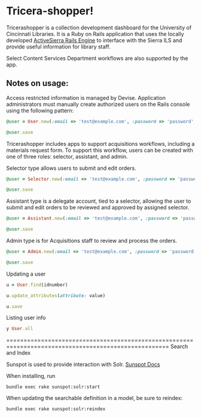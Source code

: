 # Tricera-shopper!

Tricerashopper is a collection development dashboard for the University of Cincinnati Libraries. It is a Ruby on Rails application that uses the locally developed [ActiveSierra Rails Engine](https://github.com/uclibs/active_sierra) to interface with the Sierra ILS and provide useful information for library staff.

Select Content Services Department workflows are also supported by the app.

## Notes on usage:

Access restricted information is managed by Devise. Application administrators must manually create authorized users on the Rails console using the following pattern:

```ruby
@user = User.new(:email => 'test@example.com', :password => 'password', :password_confirmation => 'password')

@user.save

```

Tricerashopper includes apps to support acquisitions workflows, including a materials request form. To support this workflow, users can be created with one of three roles: selector, assistant, and admin.

Selector type allows users to submit and edit orders.

```ruby
@user = Selector.new(:email => 'test@example.com', :password => 'password', :password_confirmation => 'password', :location => ["loc1", "loc2"], :lmlo_receives_report => true,)

@user.save

```

Assistant type is a delegate account, tied to a selector, allowing the user to submit and edit orders to be reviewed and approved by assigned selector.

```ruby
@user = Assistant.new(:email => 'test@example.com', :password => 'password', :password_confirmation => 'password', :selector_id => 1)

@user.save

```

Admin type is for Acquisitions staff to review and process the orders.
```ruby
@user = Admin.new(:email => 'test@example.com', :password => 'password', :password_confirmation => 'password')

@user.save

```

Updating a user
```ruby
u = User.find(idnumber)

u.update_attributes(attribute: value)

u.save
```

Listing user info
```ruby
y User.all
````

=====================================================================================================
Search and Index

Sunspot is used to provide interaction with Solr. [Sunspot Docs](https://github.com/sunspot/sunspot)

When installing, run 
```
bundle exec rake sunspot:solr:start
```

When updating the searchable definition in a model, be sure to reindex:
```
bundle exec rake sunspot:solr:reindex
```
